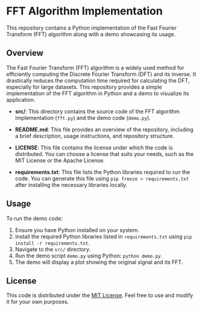 # FFT Algorithm Implementation

This repository contains a Python implementation of the Fast Fourier Transform (FFT) algorithm along with a demo showcasing its usage.

## Overview

The Fast Fourier Transform (FFT) algorithm is a widely used method for efficiently computing the Discrete Fourier Transform (DFT) and its inverse. It drastically reduces the computation time required for calculating the DFT, especially for large datasets. This repository provides a simple implementation of the FFT algorithm in Python and a demo to visualize its application.


- **src/**: This directory contains the source code of the FFT algorithm implementation (`fft.py`) and the demo code (`demo.py`).

- **README.md**: This file provides an overview of the repository, including a brief description, usage instructions, and repository structure.

- **LICENSE**: This file contains the license under which the code is distributed. You can choose a license that suits your needs, such as the MIT License or the Apache License.

- **requirements.txt**: This file lists the Python libraries required to run the code. You can generate this file using `pip freeze > requirements.txt` after installing the necessary libraries locally.

## Usage

To run the demo code:

1. Ensure you have Python installed on your system.
2. Install the required Python libraries listed in `requirements.txt` using `pip install -r requirements.txt`.
3. Navigate to the `src/` directory.
4. Run the demo script `demo.py` using Python: `python demo.py`.
5. The demo will display a plot showing the original signal and its FFT.

## License

This code is distributed under the [MIT License](LICENSE). Feel free to use and modify it for your own purposes.

